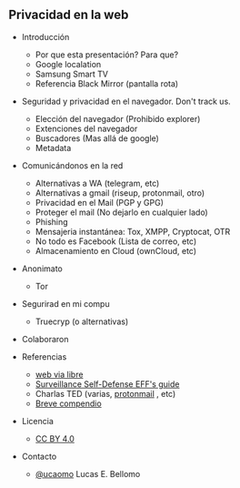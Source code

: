 Privacidad en la web
--------------------

- Introducción
  - Por que esta presentación? Para que?
  - Google localation
  - Samsung Smart TV
  - Referencia Black Mirror (pantalla rota)

- Seguridad y privacidad en el navegador. Don't track us.
  - Elección del navegador (Prohibido explorer)
  - Extenciones del navegador
  - Buscadores (Mas allá de google)
  - Metadata
  
- Comunicándonos en la red
  - Alternativas a WA (telegram, etc)
  - Alternativas a gmail (riseup, protonmail, otro)
  - Privacidad en el Mail (PGP y GPG)
  - Proteger el mail (No dejarlo en cualquier lado)
  - Phishing
  - Mensajeria instantánea: Tox, XMPP, Cryptocat, OTR
  - No todo es Facebook (Lista de correo, etc)
  - Almacenamiento en Cloud (ownCloud, etc)

- Anonimato
  - Tor

- Segurirad en mi compu
  - Truecryp (o alternativas)

- Colaboraron
  
- Referencias
  - [web via libre](http://www.vialibre.org.ar)
  - [Surveillance Self-Defense EFF's guide](https://ssd.eff.org/es)
  - Charlas TED (varias, [protonmail](http://www.ted.com/talks/andy_yen_think_your_email_s_private_think_again) , etc) 
  - [Breve compendio](http://www.scoop.it/IPcontrol)

- Licencia
  - [CC BY 4.0](https://creativecommons.org/licenses/by/4.0/)

- Contacto
  - [@ucaomo](https://twitter.com/ucaomo) Lucas E. Bellomo
